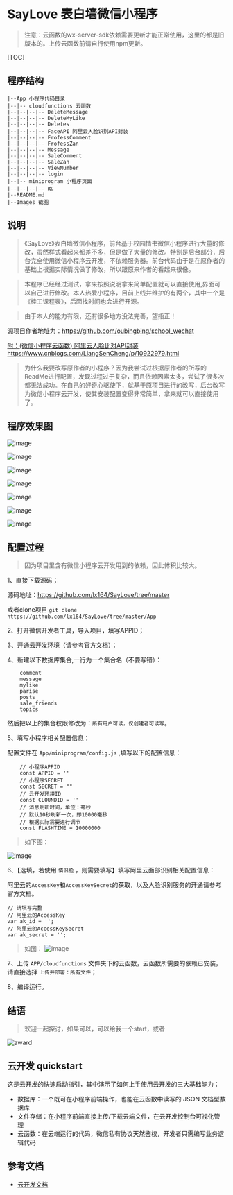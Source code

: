 # SayLove 表白墙微信小程序

> 注意：云函数的wx-server-sdk依赖需要更新才能正常使用，这里的都是旧版本的。上传云函数前请自行使用npm更新。

[TOC]

## 程序结构
```
|--App 小程序代码目录
|--|-- cloudfunctions 云函数
|--|--|--|-- DeleteMessage 
|--|--|--|-- DeleteMyLike
|--|--|--|-- Deletes
|--|--|--|-- FaceAPI 阿里云人脸识别API封装
|--|--|--|-- FrofessComment
|--|--|--|-- FrofessZan
|--|--|--|-- Message
|--|--|--|-- SaleComment
|--|--|--|-- SaleZan
|--|--|--|-- ViewNumber
|--|--|--|-- login
|--|-- miniprogram 小程序页面
|--|--|--|-- 略
|--README.md
|--Images 截图

```

## 说明

> 《SayLove》表白墙微信小程序，前台基于校园情书微信小程序进行大量的修改，虽然样式看起来都差不多，但是做了大量的修改。特别是后台部分，后台完全使用微信小程序云开发，不依赖服务器。前台代码由于是在原作者的基础上根据实际情况做了修改，所以跟原来作者的看起来很像。

>本程序已经经过测试，拿来按照说明拿来简单配置就可以直接使用,界面可以自己进行修改。本人热爱小程序，目前上线并维护的有两个，其中一个是《桂工课程表》，后面找时间也会进行开源。

> 由于本人的能力有限，还有很多地方没法完善，望指正！

源项目作者地址为：https://github.com/oubingbing/school_wechat

[附：(微信小程序云函数) 阿里云人脸比对API封装 https://www.cnblogs.com/LiangSenCheng/p/10922979.html ](https://www.cnblogs.com/LiangSenCheng/p/10922979.html )

> 为什么我要改写原作者的小程序？因为我尝试过根据原作者的所写的ReadMe进行配置，发现过程过于复杂，而且依赖因素太多，尝试了很多次都无法成功。在自己的好奇心驱使下，就基于原项目进行的改写，后台改写为微信小程序云开发，使其安装配置变得非常简单，拿来就可以直接使用了。

## 程序效果图

![image](https://github.com/lx164/SayLove/blob/master/Images/login.png)

![image](https://github.com/lx164/SayLove/blob/master/Images/love-new.png)

![image](https://github.com/lx164/SayLove/blob/master/Images/topic.png)

![image](https://github.com/lx164/SayLove/blob/master/Images/sell.png)

![image](https://github.com/lx164/SayLove/blob/master/Images/my.png)

![image](https://github.com/lx164/SayLove/blob/master/Images/face.png)

![image](https://github.com/lx164/SayLove/blob/master/Images/message.png)





## 配置过程

> 因为项目里含有微信小程序云开发用到的依赖，因此体积比较大。

1、直接下载源码；

源码地址：https://github.com/lx164/SayLove/tree/master

或者clone项目 `git clone https://github.com/lx164/SayLove/tree/master/App`

2、打开微信开发者工具，导入项目，填写APPID；

3、开通云开发环境（请参考官方文档）；

4、新建以下数据库集合,一行为一个集合名（不要写错）：

```
    comment
    message
    mylike
    parise
    posts
    sale_friends
    topics
```
然后把以上的集合权限修改为：`所有用户可读，仅创建者可读写`。

5、填写小程序相关配置信息；

配置文件在 `App/miniprogram/config.js` ,填写以下的配置信息：

```javascrpt
    // 小程序APPID
    const APPID = ''
    // 小程序SECRET
    const SECRET = ""
    // 云开发环境ID
    const CLOUNDID = ''
    // 消息刷新时间，单位：毫秒
    // 默认10秒刷新一次，即10000毫秒
    // 根据实际需要进行调节
    const FLASHTIME = 10000000
```

> 如下图：

![image](https://github.com/lx164/SayLove/blob/master/Images/config.png)

6、【选填，若使用 `情侣脸` ，则需要填写】填写阿里云面部识别相关配置信息：

阿里云的`AccessKey`和`AccessKeySecret`的获取，以及人脸识别服务的开通请参考官方文档。 

```
// 请填写完整
// 阿里云的AccessKey
var ak_id = '';
// 阿里云的AccessKeySecret 
var ak_secret = '';
```

>如图：
![image](https://github.com/lx164/SayLove/blob/master/Images/ali.png)

7、上传 `APP/cloudfunctions` 文件夹下的云函数，云函数所需要的依赖已安装，请直接选择 `上传并部署：所有文件`；

8、编译运行。


## 结语

> 欢迎一起探讨，如果可以，可以给我一个start，或者

![award](https://github.com/lx164/SayLove/blob/master/Images/award.jpg)


## 云开发 quickstart

这是云开发的快速启动指引，其中演示了如何上手使用云开发的三大基础能力：

- 数据库：一个既可在小程序前端操作，也能在云函数中读写的 JSON 文档型数据库
- 文件存储：在小程序前端直接上传/下载云端文件，在云开发控制台可视化管理
- 云函数：在云端运行的代码，微信私有协议天然鉴权，开发者只需编写业务逻辑代码

## 参考文档

- [云开发文档](https://developers.weixin.qq.com/miniprogram/dev/wxcloud/basis/getting-started.html)

